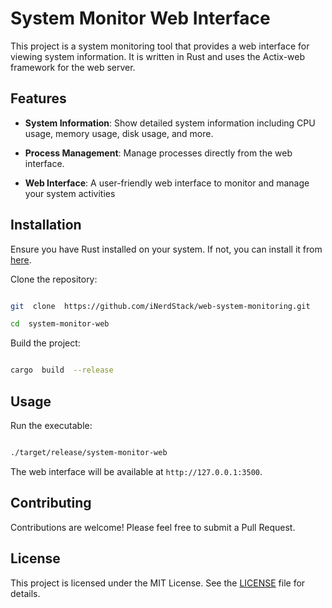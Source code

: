 # System Monitor Web Interface

This project is a system monitoring tool that provides a web interface for viewing system information. It is written in Rust and uses the Actix-web framework for the web server.

## Features

- **System Information**: Show detailed system information including CPU usage, memory usage, disk usage, and more.

- **Process Management**: Manage processes directly from the web interface.

- **Web Interface**: A user-friendly web interface to monitor and manage your system activities

## Installation

Ensure you have Rust installed on your system. If not, you can install it from [here](https://www.rust-lang.org/tools/install).

Clone the repository:

```bash

git  clone  https://github.com/iNerdStack/web-system-monitoring.git

cd  system-monitor-web

```

Build the project:

```bash

cargo  build  --release

```

## Usage

Run the executable:

```bash

./target/release/system-monitor-web

```

The web interface will be available at `http://127.0.0.1:3500`.

## Contributing

Contributions are welcome! Please feel free to submit a Pull Request.

## License

This project is licensed under the MIT License. See the [LICENSE](LICENSE) file for details.
